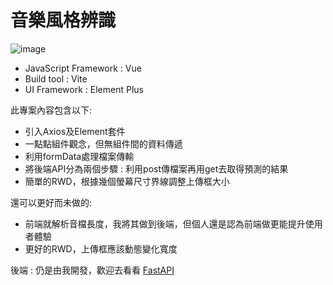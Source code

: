 # 音樂風格辨識
![image](https://user-images.githubusercontent.com/56196696/171857219-ec9cd762-1b8c-4551-8d36-84caadd33ece.png)


* JavaScript Framework : Vue
* Build tool : Vite
* UI Framework : Element Plus

此專案內容包含以下:
* 引入Axios及Element套件
* 一點點組件觀念，但無組件間的資料傳遞
* 利用formData處理檔案傳輸
* 將後端API分為兩個步驟 : 利用post傳檔案再用get去取得預測的結果
* 簡單的RWD，根據幾個螢幕尺寸界線調整上傳框大小

還可以更好而未做的:
* 前端就解析音檔長度，我將其做到後端，但個人還是認為前端做更能提升使用者體驗
* 更好的RWD，上傳框應該動態變化寬度


後端 : 仍是由我開發，歡迎去看看
[FastAPI](https://github.com/cookieopjax/MusicGenre_FCU_Backend)
